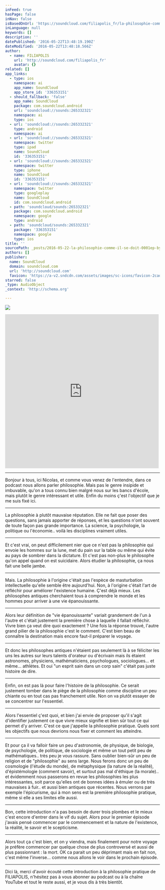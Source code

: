 ```yaml
---
inFeed: true
hasPage: false
inNav: false
isBasedOnUrl: 'https://soundcloud.com/filiapolis_fr/la-philosophie-comme-il-se-doit-0001ep'
inLanguage: null
keywords: []
description: ''
datePublished: '2016-05-22T13:48:19.190Z'
dateModified: '2016-05-22T13:48:18.566Z'
author:
  - name: FILIAPOLIS
    url: 'http://soundcloud.com/filiapolis_fr'
    avatar: {}
related: []
app_links:
  - type: ios
    namespace: ai
    app_name: SoundCloud
    app_store_id: '336353151'
  - should_fallback: 'false'
    app_name: SoundCloud
    package: com.soundcloud.android
    url: 'soundcloud://sounds:265332321'
    namespace: ai
    type: ios
  - url: 'soundcloud://sounds:265332321'
    type: android
    namespace: ai
  - url: 'soundcloud://sounds:265332321'
    namespace: twitter
    type: ipad
    name: SoundCloud
    id: '336353151'
  - url: 'soundcloud://sounds:265332321'
    namespace: twitter
    type: iphone
    name: SoundCloud
    id: '336353151'
  - url: 'soundcloud://sounds:265332321'
    namespace: twitter
    type: googleplay
    name: SoundCloud
    id: com.soundcloud.android
  - path: 'soundcloud/sounds:265332321'
    package: com.soundcloud.android
    namespace: google
    type: android
  - path: 'soundcloud/sounds:265332321'
    package: '336353151'
    namespace: google
    type: ios
title: ''
sourcePath: _posts/2016-05-22-la-philosophie-comme-il-se-doit-0001ep-by-filiapolis.md
authors: []
publisher:
  name: SoundCloud
  domain: soundcloud.com
  url: 'http://soundcloud.com'
  favicon: 'https://a-v2.sndcdn.com/assets/images/sc-icons/favicon-2cadd14b.ico'
starred: false
_type: AudioObject
_context: 'http://schema.org'

---
```

![](https://the-grid-user-content.s3-us-west-2.amazonaws.com/1e457ee9-eaec-4b3a-9ba6-f38597e0b21c.png)

<iframe src="https://cdn.embedly.com/widgets/media.html?src=https%3A%2F%2Fw.soundcloud.com%2Fplayer%2F%3Fvisual%3Dtrue%26url%3Dhttp%253A%252F%252Fapi.soundcloud.com%252Ftracks%252F265332321%26show_artwork%3Dtrue&amp;url=https%3A%2F%2Fsoundcloud.com%2Ffiliapolis_fr%2Fla-philosophie-comme-il-se-doit-0001ep&amp;image=http%3A%2F%2Fa1.sndcdn.com%2Fimages%2Ffb_placeholder.png%3F1463566305&amp;key=b7d04c9b404c499eba89ee7072e1c4f7&amp;type=text%2Fhtml&amp;schema=soundcloud" width="500" height="500" scrolling="no" frameborder="0" allowfullscreen="" style=""></iframe>

****

Bonjour à tous, ici Nicolas, et comme vous venez de l'entendre, dans ce podcast nous allons parler philosophie. Mais pas le genre insipide et imbuvable, qu'on a tous connu bien malgré nous sur les bancs d'école, mais plutôt le genre intéressant et utile. Enfin du moins ç'est l'objectif que je me suis fixé ici.

****

La philosophie à plutôt mauvaise réputation. Elle ne fait que poser des questions, sans jamais apporter de réponses, et les questions n'ont souvent de toute façon pas grande importance. La science, la psychologie, la politique ou l'économie.. voilà les disciplines vraiment utiles.

****

Et c'est vrai, on peut difficilement nier que ce n'est pas la philosophie qui envoie les hommes sur la lune, met du pain sur la table ou même qui évite au pays de sombrer dans la dictature. Et c'est pas non-plus le philosophe qu'on appel quand on est suicidaire. Alors étudier la philosophie, ça nous fait une belle jambe.

****

Mais. La philosophie à l'origine c'était pas l'espèce de masturbation intellectuelle qu'elle semble être aujourd'hui. Non, à l'origine c'était l'art de réfléchir pour améliorer l'existence humaine. Ç'est déjà mieux. Les philosophes antiques cherchaient tous à comprendre le monde et les hommes pour arriver à une vie épanouissante.

****

Alors leur définition de "vie épanouissante" variait grandement de l'un à l'autre et c'était justement la première chose à laquelle il fallait réfléchir. Vivre bien ça veut dire quoi exactement ? Une fois la réponse trouvé, l'autre grand pilier de la philosophie c'est le comment. C'est bien beau de connaître la destination mais encore faut-il préparer le voyage.

****

Et donc les philosophes antiques n'étaient pas seulement là à se féliciter les uns les autres sur leurs talents d'orateur ou d'écrivain mais ils étaient astronomes, physiciens, mathématiciens, psychologues, sociologues... et même... athlètes. Et oui "un esprit sain dans un corp sain" c'était pas juste histoire de dire.

****

Enfin, on est pas là pour faire l'histoire de la philosophie. Ce serait justement tomber dans le piège de la philosophie comme discipline un peu chiante ou en tout cas pas franchement utile. Non on va plutôt essayer de se concentrer sur l'essentiel.

****

Alors l'essentiel ç'est quoi, et bien j'ai envie de proposer qu'il s'agit d'identifier justement ce que vivre mieux signifie et bien sûr tout ce qui permet d'y arriver. C'est ce que j'appelle la philosophie pratique. Quels sont les objectifs que nous devrions nous fixer et comment les atteindre.

****

Et pour ça il va falloir faire un peu d'astronomie, de physique, de biologie, de psychologie, de politique, de sociologie et même un tout petit peu de mathématiques.. très peu je vous rassure. Sans oublier bien-sûr un peu de religion et de "philosophie" au sens large. Nous ferons donc un peu de cosmologie (l'étude du monde), de métaphysique (la nature de la réalité), d'épistémologie (comment savoir), et surtout pas mal d'éthique (la morale).. et évidemment nous passerons en revue les philosophies les plus intéressantes, soit parce qu'elles ont de bonnes idées à émuler ou de très mauvaises à fuir.. et aussi bien antiques que récentes. Nous verrons par exemple l'épicurisme, qui à mon sens est la première philosophie pratique, même si elle a ses limites elle aussi.

****

Bon, cette introduction n'a pas besoin de durer trois plombes et le mieux c'est encore d'entrer dans le vif du sujet. Alors pour le premier épisode j'avais pensé commencer par le commencement et la nature de l'existence, la réalité, le savoir et le scepticisme.

****

Alors tout ça c'est bien, et on y viendra, mais finalement pour notre voyage je préfère commencer par quelque chose de plus controversé et aussi de plus passionnant : la mort. OK ca parait un peu déprimant mais en fait non, c'est même l'inverse... comme nous allons le voir dans le prochain épisode.

****

Dici là, merci d'avoir écouté cette introduction à la philosophie pratique de FILIAPOLIS, n'hésitez pas à vous abonner au podcast ou à la chaîne YouTube et tout le reste aussi, et je vous dis à très bientôt.